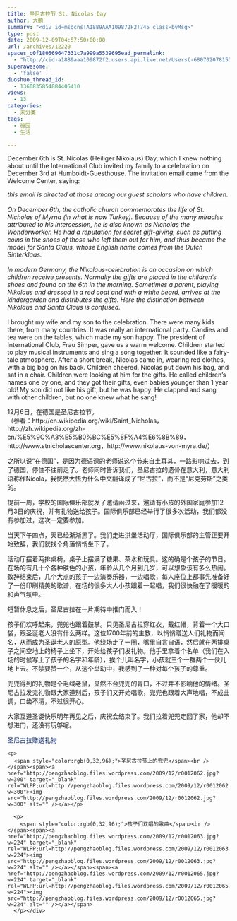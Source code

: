 ```yaml
---
title: 圣尼古拉节 St. Nicolas Day
author: 大鹏
summary: "<div id=msgcns!A1889AAA109872F2!745 class=bvMsg>"
type: post
date: 2009-12-09T04:57:50+00:00
url: /archives/12220
spaces_c0f180569647331c7a999a5539695ead_permalink:
  - "http://cid-a1889aaa109872f2.users.api.live.net/Users(-6807020781556960526)/Blogs('A1889AAA109872F2!102')/Entries('A1889AAA109872F2!745')?authkey=7T08dKQfQ0s%24"
superawesome:
  - 'false'
duoshuo_thread_id:
  - 1360835854884405410
views:
  - 13
categories:
  - 未分类
tags:
  - 德国
  - 生活

---
```

<div id="msgcns!A1889AAA109872F2!745" class="bvMsg">
  December 6th is St. Nicolas (Heiliger Nikolaus) Day, which I knew nothing about until the International Club invited my family to a celebration on December 3rd at Humboldt-Guesthouse. The invitation email came from the Welcome Center, saying:</p> 
  
  <p>
    <span style="font-style:italic;">this email is directed at those among our guest scholars who have children. </span><br style="font-style:italic;" /><br style="font-style:italic;" /><span style="font-style:italic;">On December 6th, the catholic church commemorates the life of St. Nicholas of Myrna (in what is now Turkey). Because of the many miracles attributed to his intercession, he is also known as Nicholas the Wonderworker. He had a reputation for secret gift-giving, such as putting coins in the shoes of those who left them out for him, and thus became the model for Santa Claus, whose English name comes from the Dutch Sinterklaas.</span><br style="font-style:italic;" /><br style="font-style:italic;" /><span style="font-style:italic;">In modern Germany, the Nikolaus-celebration is an occasion on which children receive presents. Normally the gifts are placed in the children´s shoes and found on the 6th in the morning. Sometimes a parent, playing Nikolaus and dressed in a red coat and with a white beard, arrives at the kindergarden and distributes the gifts. Here the distinction between Nikolaus and Santa Claus is confused.</span><br style="font-style:italic;" /><br />I brought my wife and my son to the celebration. There were many kids there, from many countries. It was really an international party. Candies and tea were on the tables, which made my son happy. The president of International Club, Frau Simper, gave us a warm welcome. Children started to play musical instruments and sing a song together. It sounded like a fairy-tale atmosphere. After a short break, Nicolas came in, wearing red clothes, with a big bag on his back. Children cheered. Nicolas put down his bag, and sat in a chair. Children were looking at him for the gifts. He called children&#8217;s names one by one, and they got their gifts, even babies younger than 1 year old! My son did not like his gift, but he was happy. He clapped and sang with other children, but no one knew what he sang!
  </p>
  
  <p>
    12月6日，在德国是圣尼古拉节。<br />（参看：http://en.wikipedia.org/wiki/Saint_Nicholas，http://zh.wikipedia.org/zh-cn/%E5%9C%A3%E5%B0%BC%E5%8F%A4%E6%8B%89，http://www.stnicholascenter.org，http://www.nikolaus-von-myra.de/）
  </p>
  
  <p>
    之所以说“在德国”，是因为德语课的老师说这个节来自土耳其，一路影响过去，到了德国，停住不往前走了。老师同时告诉我们，圣尼古拉的遗骨在意大利，意大利语称作Nicola，我恍然大悟为什么中文翻译成了“尼古拉”，而不是“尼克劳斯”之类的。
  </p>
  
  <p>
    提前一周，学校的国际俱乐部就发了邀请函过来，邀请有小孩的外国家庭参加12月3日的庆祝，并有礼物送给孩子。国际俱乐部已经举行了很多次活动，我们都没有参加过，这次一定要参加。
  </p>
  
  <p>
    当天下午四点，天已经渐渐黑了。我们走进洪堡活动厅，国际俱乐部的主管正要开始致辞，我们就找个角落悄悄坐下了。
  </p>
  
  <p>
    活动厅摆着两排桌椅，桌子上摆满了糖果、茶水和玩具。这的确是个孩子的节日。在场的有几十个各种肤色的小孩，年龄从几个月到几岁，可以想象该有多么热闹。致辞结束后，几个大点的孩子一边演奏乐器，一边唱歌，每人座位上都事先准备好了一份印刷精美的歌谱，在场的很多大人小孩跟着一起唱，我们很快融在了暖暖的和声气氛中。
  </p>
  
  <p>
    短暂休息之后，圣尼古拉在一片期待中推门而入！
  </p>
  
  <p>
    孩子们欢呼起来，兜兜也跟着鼓掌。只见圣尼古拉穿红衣，戴红帽，背着一个大口袋，跟圣诞老人没有什么两样。这位1700年前的主教，以悄悄赠送人们礼物而闻名，从而成为圣诞老人的原型。他绕场走了一圈，嘴里自言自语，然后就在两排桌子之间空地上的椅子上坐下，开始给孩子们发礼物。他手里拿着个名单（我们在入场的时候写上了孩子的名字和年龄），挨个儿叫名字，小孩就三个一群两个一伙儿地上去。不禁要赞一个，从这个举动中，我感到了一种对每个孩子的尊重。
  </p>
  
  <p>
    兜兜得到的礼物是个毛绒老鼠，显然不合兜兜的胃口，不过并不影响他的情绪。圣尼古拉发完礼物跟大家道别后，孩子们又开始唱歌，兜兜也跟着大声地唱，不成曲调，口齿不清，不过很开心。
  </p>
  
  <p>
    大家互道圣诞快乐明年再见之后，庆祝会结束了。我们拉着兜兜走回了家，他却不想进门，还没有玩够呢。
  </p>
  
  <p>
    <span style="color:rgb(0,32,96);">圣尼古拉赠送礼物</span><br /><span><a href="http://pengzhaoblog.files.wordpress.com/2009/12/r0012074.jpg?w=300" target="_blank" rel="WLPP;url=http://pengzhaoblog.files.wordpress.com/2009/12/r0012074.jpg?w=300"><img src="http://pengzhaoblog.files.wordpress.com/2009/12/r0012074.jpg?w=300" alt="" /></a></p> 
    
    <p>
      <span style="color:rgb(0,32,96);">圣尼古拉节上的兜兜</span><br /></span><span><a href="http://pengzhaoblog.files.wordpress.com/2009/12/r0012062.jpg?w=300" target="_blank" rel="WLPP;url=http://pengzhaoblog.files.wordpress.com/2009/12/r0012062.jpg?w=300"><img src="http://pengzhaoblog.files.wordpress.com/2009/12/r0012062.jpg?w=300" alt="" /></a></p> 
      
      <p>
        <span style="color:rgb(0,32,96);">孩子们欢唱的歌曲</span><br /></span><span><a href="http://pengzhaoblog.files.wordpress.com/2009/12/r0012063.jpg?w=224" target="_blank" rel="WLPP;url=http://pengzhaoblog.files.wordpress.com/2009/12/r0012063.jpg?w=224"><img src="http://pengzhaoblog.files.wordpress.com/2009/12/r0012063.jpg?w=224" alt="" /></a></span><span><a href="http://pengzhaoblog.files.wordpress.com/2009/12/r0012065.jpg?w=224" target="_blank" rel="WLPP;url=http://pengzhaoblog.files.wordpress.com/2009/12/r0012065.jpg?w=224"><img src="http://pengzhaoblog.files.wordpress.com/2009/12/r0012065.jpg?w=224" alt="" /></a></span>
      </p></div>
